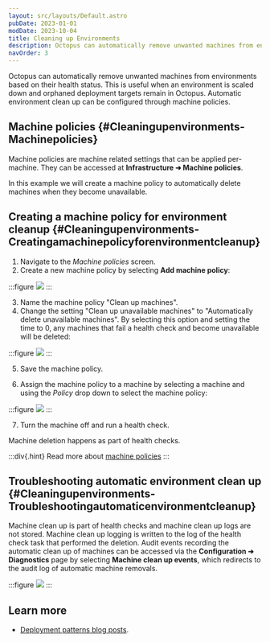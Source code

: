 ```yaml
---
layout: src/layouts/Default.astro
pubDate: 2023-01-01
modDate: 2023-10-04
title: Cleaning up Environments
description: Octopus can automatically remove unwanted machines from environments based on their health status.  
navOrder: 3
---
```


Octopus can automatically remove unwanted machines from environments based on their health status.  This is useful when an environment is scaled down and orphaned deployment targets remain in Octopus.  Automatic environment clean up can be configured through machine policies.

## Machine policies {#Cleaningupenvironments-Machinepolicies}

Machine policies are machine related settings that can be applied per-machine. They can be accessed at **Infrastructure ➜ Machine policies**.

In this example we will create a machine policy to automatically delete machines when they become unavailable.

## Creating a machine policy for environment cleanup {#Cleaningupenvironments-Creatingamachinepolicyforenvironmentcleanup}

1. Navigate to the *Machine policies* screen.
2. Create a new machine policy by selecting **Add machine policy**:

:::figure
![](/docs/deployments/patterns/elastic-and-transient-environments/images/creating-machine-policy.png)
:::

3. Name the machine policy "Clean up machines".
4. Change the setting "Clean up unavailable machines" to "Automatically delete unavailable machines".  By selecting this option and setting the time to 0, any machines that fail a health check and become unavailable will be deleted:

:::figure
![](/docs/deployments/patterns/elastic-and-transient-environments/images/cleanup-setting.png)
:::

5. Save the machine policy.

6. Assign the machine policy to a machine by selecting a machine and using the *Policy* drop down to select the machine policy:

:::figure
![](/docs/deployments/patterns/elastic-and-transient-environments/images/assign-to-machine.png)
:::

7. Turn the machine off and run a health check.

Machine deletion happens as part of health checks.


:::div{.hint}
Read more about [machine policies](/docs/infrastructure/deployment-targets/machine-policies)
:::

## Troubleshooting automatic environment clean up {#Cleaningupenvironments-Troubleshootingautomaticenvironmentcleanup}

Machine clean up is part of health checks and machine clean up logs are not stored.  Machine clean up logging is written to the log of the health check task that performed the deletion.  Audit events recording the automatic clean up of machines can be accessed via the **Configuration ➜ Diagnostics** page by selecting **Machine clean up events**, which redirects to the audit log of automatic machine removals.

:::figure
![](/docs/deployments/patterns/elastic-and-transient-environments/images/deletion-audit.png)
:::

## Learn more

- [Deployment patterns blog posts](https://yamldoc.liuyan.wang/blog/tag/Deployment%20Patterns).